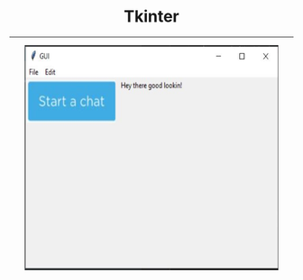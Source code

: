 # <div align="center">Tkinter

---

<p align="center"><img width="450" height="400" src="https://github.com/ankur715/GUI/blob/master/TK/tk.JPG"></p>
